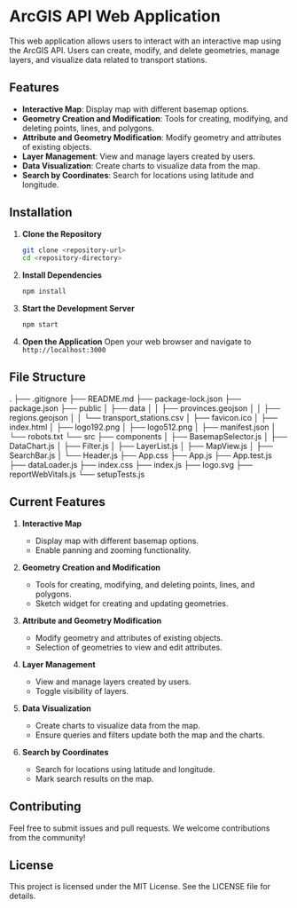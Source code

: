 # ArcGIS API Web Application

This web application allows users to interact with an interactive map using the ArcGIS API. Users can create, modify, and delete geometries, manage layers, and visualize data related to transport stations.

## Features

- **Interactive Map**: Display map with different basemap options.
- **Geometry Creation and Modification**: Tools for creating, modifying, and deleting points, lines, and polygons.
- **Attribute and Geometry Modification**: Modify geometry and attributes of existing objects.
- **Layer Management**: View and manage layers created by users.
- **Data Visualization**: Create charts to visualize data from the map.
- **Search by Coordinates**: Search for locations using latitude and longitude.

## Installation

1. **Clone the Repository**

   ```bash
   git clone <repository-url>
   cd <repository-directory>
   ```

2. **Install Dependencies**

   ```bash
   npm install
   ```

3. **Start the Development Server**

   ```bash
   npm start
   ```

4. **Open the Application**
   Open your web browser and navigate to `http://localhost:3000`

## File Structure

.
├── .gitignore
├── README.md
├── package-lock.json
├── package.json
├── public
│ ├── data
│ │ ├── provinces.geojson
│ │ ├── regions.geojson
│ │ └── transport_stations.csv
│ ├── favicon.ico
│ ├── index.html
│ ├── logo192.png
│ ├── logo512.png
│ ├── manifest.json
│ └── robots.txt
└── src
├── components
│ ├── BasemapSelector.js
│ ├── DataChart.js
│ ├── Filter.js
│ ├── LayerList.js
│ ├── MapView.js
│ ├── SearchBar.js
│ └── Header.js
├── App.css
├── App.js
├── App.test.js
├── dataLoader.js
├── index.css
├── index.js
├── logo.svg
├── reportWebVitals.js
└── setupTests.js

## Current Features

1. **Interactive Map**

   - Display map with different basemap options.
   - Enable panning and zooming functionality.

2. **Geometry Creation and Modification**

   - Tools for creating, modifying, and deleting points, lines, and polygons.
   - Sketch widget for creating and updating geometries.

3. **Attribute and Geometry Modification**

   - Modify geometry and attributes of existing objects.
   - Selection of geometries to view and edit attributes.

4. **Layer Management**

   - View and manage layers created by users.
   - Toggle visibility of layers.

5. **Data Visualization**

   - Create charts to visualize data from the map.
   - Ensure queries and filters update both the map and the charts.

6. **Search by Coordinates**
   - Search for locations using latitude and longitude.
   - Mark search results on the map.

## Contributing

Feel free to submit issues and pull requests. We welcome contributions from the community!

## License

This project is licensed under the MIT License. See the LICENSE file for details.

